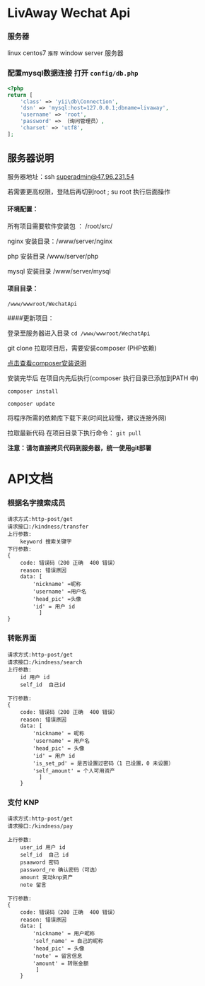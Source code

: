 # LivAway Wechat Api

 

### 服务器 

linux centos7 `推荐`
window server 服务器


### 配置mysql数据连接 打开 `config/db.php`

```php
<?php
return [
    'class' => 'yii\db\Connection',
    'dsn' => 'mysql:host=127.0.0.1;dbname=livaway',
    'username' => 'root',
    'password' => （询问管理员）,
    'charset' => 'utf8',
];

```

## 服务器说明


服务器地址：ssh superadmin@47.96.231.54

若需要更高权限，登陆后再切到root ; su root 执行后面操作



 #### 环境配置：
所有项目需要软件安装包  ： /root/src/

nginx 安装目录：/www/server/nginx    

php 安装目录 /www/server/php

mysql 安装目录 /www/server/mysql



#### 项目目录：

`/www/wwwroot/WechatApi`

####更新项目：

登录至服务器进入目录
`cd /www/wwwroot/WechatApi`


git clone 拉取项目后，需要安装composer (PHP依赖)

 [点击查看composer安装说明](https://getcomposer.org/)

安装完毕后 在项目内先后执行(composer 执行目录已添加到PATH 中)

`composer install`

`composer update `

将程序所需的依赖库下载下来(时间比较慢，建议连接外网)


拉取最新代码 在项目目录下执行命令：
`git pull`   

 **注意：请勿直接拷贝代码到服务器，统一使用git部署**




# API文档
### 根据名字搜索成员

    请求方式:http-post/get
    请求接口:/kindness/transfer
    上行参数:
        keyword 搜索关键字
    下行参数:
    {
        code: 错误码（200 正确  400 错误）
        reason: 错误原因
        data: [
            'nickname' =昵称
            'username' =用户名
            'head_pic' =头像
            'id' = 用户 id
              ]
    }


### 转账界面

    请求方式:http-post/get
    请求接口:/kindness/search
    上行参数:
        id 用户 id
        self_id  自己id 
        
    下行参数:
    {
        code: 错误码（200 正确  400 错误）
        reason: 错误原因
        data: [
            'nickname' = 昵称
            'username' = 用户名
            'head_pic' = 头像
            'id' = 用户 id
            'is_set_pd' = 是否设置过密码（1 已设置，0 未设置）
            'self_amount' = 个人可用资产
              ]
        }
      
### 支付 KNP

    请求方式:http-post/get
    请求接口:/kindness/pay
    
    上行参数:
        user_id 用户 id
        self_id  自己 id
        psaaword 密码
        password_re 确认密码（可选）
        amount 变动knp资产
        note 留言
         
    下行参数:
    {
        code: 错误码（200 正确  400 错误）
        reason: 错误原因
        data: [
            'nickname' = 用户昵称
            'self_name' = 自己的昵称
            'head_pic' = 头像
            'note' = 留言信息
            'amount' = 转账金额
             ]
        }
      
        
